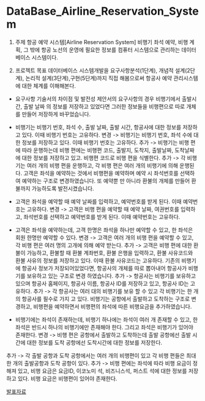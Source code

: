 # DataBase_Airline_Reservation_System

1. 주제
   항공 예약 시스템[Airline Reservation System]
   비행기 좌석 예약, 비행 계획, 그 밖에 항공 노선의 운영에 필요한 정보를 컴퓨터 시스템으로 관리하는 데이터베이스 시스템이다.

2. 프로젝트 목표
   데이터베이스 시스템개발을 요구사항분석(1단계), 개념적 설계(2단계), 논리적 설계(3단계),구현(5단계)까지
   직접 해봄으로써 항공사 예약 관리시스템에 대한 체계를 이해해본다.

- 요구사항 기술서의 차이점 및 발전성
  제안서의 요구사항의 경우 비행기에서 출발시간, 출발 날짜 의 정보를 저장하고 있었다면 그러한 정보들을 비행편으로 따로 개체를 만들어 저장하게 바꾸었습니다.

* 비행기는 비행기 번호, 좌석 수, 출발 날짜, 출발 시간, 항공사에 대한 정보를 저장하고 있다.
  이때 비행기 번호는 고유하다. 변경 -> 비행기는 비행기 번호, 좌석 수에 대한 정보를 저장하고 있다. 이때 비행기 번호는 고유하다.
  추가 -> 비행기는 비행 편에 따라 운행하는데 비행 편에는 비행편 코드, 출발지, 도착지, 출발날짜, 도착날짜에 대한 정보를 저장하고 있고. 비행편 코드로 비행 편을 식별한다.
  추가 -> 각 비행기는 여러 개의 비행 편을 운행하고, 각 비행 편은 여러 개의 비행기에 의해 운행된다. 고객은 좌석을 예약하는 것에서 비행편을 예약하며 예약 시 좌석번호를 선택하여 예약하는 구조로 변경하였습니다.
  또 예약뿐 만 아니라 환불의 개체를 만들어 환불까지 가능하도록 발전시켰습니다.

* 고객은 좌석을 예약할 때 예약 날짜를 입력하고, 예약번호를 받게 된다. 이때 예약번호는 고유하다. 변경 -> 고객은 비행 편을 예약할 때 예약 날짜, 여권번호를 입력하고, 좌석번호를 선택하고 예약번호를 받게 된다. 이때 예약번호는 고유하다.

* 고객은 좌석을 예약하는데, 고객 한명은 좌석을 하나만 예약할 수 있고, 한 좌석은 회원 한명만 예약할 수 있다.
  변경 -> 고객은 여러 개의 비행 편을 예약할 수 있고, 각 비행 편은 여러 명의 고개에 의해 예약 받는다. 추가 -> 고객은 비행 편에 대한 환불이 가능하고, 환불할 때 환불 계좌번호, 환불 은행을 입력하고, 환불 사유코드와 환불 사유의 정보를 저장하고 있다.
  이때 환불 사유코드는 고유하다. 기존의 비행기에 항공사 정보가 저장되어있었다면, 항공사의 개체를 따로 뽑아내어 항공사가
  비행기를 보유하고 있는 구조로 변경 하였습니다. 추가 -> 항공사는 비행기를 보유하고 있으며 항공사 홈페이지, 항공사 이름, 항공사 ID를 저장하고 있고, 항공사 ID는 고유하다. 추가 -> 각 항공사는 여러 대의 비행기를 보유 할 수 있고 각 비행기는 한 개의 항공사를 필수로 가지
  고 있다. 비행기는 공항에서 출발하고 도착하는 구조로 변경하고, 비행편을 예약하면서 비행편의 좌석에 따른 비행요금을 추가하였습니다.

* 비행기에는 좌석이 존재하는데, 비행기 하나에는 좌석이 여러 개 존재할 수 있고, 한 좌석은 반드시 하나의 비행기에만 존재해야 한다. 그리고 좌석은 비행기가 있어야 존재한다. 변경 -> 비행 편은 공항에서 출발하고 도착하는데 출발 공항에선 출발 시간에 대한 정보를 도착 공항에선 도착시간에 대한 정보를 저장한다.

추가 -> 각 출발 공항과 도착 공항에서는 여러 개의 비행편이 있고 각 비행 편들은 최대 한 개의 출발공항과 도착 공항이 있다. 추가 -> 비행 편에는 좌석에 따라 비행 요금이 정해져 있고, 비행 요금은 요금ID, 이코노미 석, 비즈니스석, 퍼스트 석에 대한 정보를 저장하고 있다. 비행 요금은 비행편이 있어야 존재한다.



[발표자료](https://github.com/haryan248/DataBase_Airline_Reservation_System/files/6910589/201611865.pdf)
